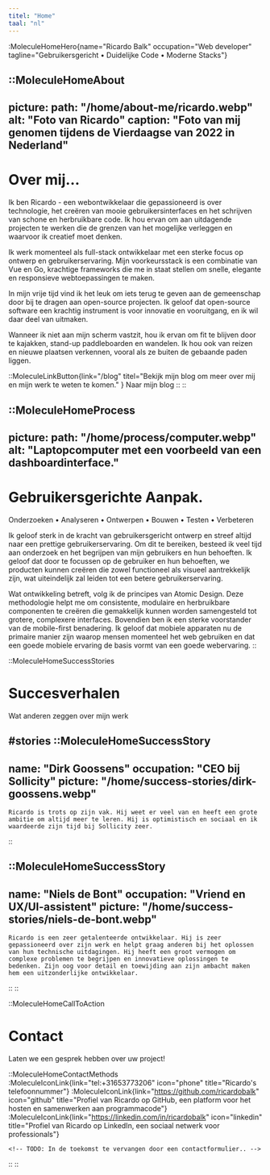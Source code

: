 ```yaml
---
titel: "Home"
taal: "nl"
---
```


:MoleculeHomeHero{name="Ricardo Balk" occupation="Web developer" tagline="Gebruikersgericht • Duidelijke Code • Moderne Stacks"}

::MoleculeHomeAbout
---
picture:
  path:    "/home/about-me/ricardo.webp"
  alt:    "Foto van Ricardo"
  caption: "Foto van mij genomen tijdens de Vierdaagse van 2022 in Nederland"
---

# Over mij&hellip;

Ik ben Ricardo - een webontwikkelaar die gepassioneerd is over technologie, het creëren van mooie gebruikersinterfaces en het schrijven van schone en herbruikbare code. Ik hou ervan om aan uitdagende projecten te werken die de grenzen van het mogelijke verleggen en waarvoor ik creatief moet denken.

Ik werk momenteel als full-stack ontwikkelaar met een sterke focus op ontwerp en gebruikerservaring. Mijn voorkeursstack is een combinatie van Vue en Go, krachtige frameworks die me in staat stellen om snelle, elegante en responsieve webtoepassingen te maken.

In mijn vrije tijd vind ik het leuk om iets terug te geven aan de gemeenschap door bij te dragen aan open-source projecten. Ik geloof dat open-source software een krachtig instrument is voor innovatie en vooruitgang, en ik wil daar deel van uitmaken.

Wanneer ik niet aan mijn scherm vastzit, hou ik ervan om fit te blijven door te kajakken, stand-up paddleboarden en wandelen. Ik hou ook van reizen en nieuwe plaatsen verkennen, vooral als ze buiten de gebaande paden liggen.

  ::MoleculeLinkButton{link="/blog" titel="Bekijk mijn blog om meer over mij en mijn werk te weten te komen." }
    Naar mijn blog
  ::
::

::MoleculeHomeProcess
---
picture:
  path:    "/home/process/computer.webp"
  alt:    "Laptopcomputer met een voorbeeld van een dashboardinterface."
---
  # Gebruikersgerichte Aanpak.

  Onderzoeken • Analyseren • Ontwerpen • Bouwen • Testen • Verbeteren

  Ik geloof sterk in de kracht van gebruikersgericht ontwerp en streef altijd naar een prettige gebruikerservaring. Om dit te bereiken, besteed ik veel tijd aan onderzoek en het begrijpen van mijn gebruikers en hun behoeften. Ik geloof dat door te focussen op de gebruiker en hun behoeften, we producten kunnen creëren die zowel functioneel als visueel aantrekkelijk zijn, wat uiteindelijk zal leiden tot een betere gebruikerservaring.

  Wat ontwikkeling betreft, volg ik de principes van Atomic Design. Deze methodologie helpt me om consistente, modulaire en herbruikbare componenten te creëren die gemakkelijk kunnen worden samengesteld tot grotere, complexere interfaces. Bovendien ben ik een sterke voorstander van de mobile-first benadering. Ik geloof dat mobiele apparaten nu de primaire manier zijn waarop mensen momenteel het web gebruiken en dat een goede mobiele ervaring de basis vormt van een goede webervaring.
::

::MoleculeHomeSuccessStories
  # Succesverhalen
  Wat anderen zeggen over mijn werk

#stories
  ::MoleculeHomeSuccessStory
  ---
  name:        "Dirk Goossens"
  occupation:      "CEO bij Sollicity"
  picture:  "/home/success-stories/dirk-goossens.webp"
  ---
    Ricardo is trots op zijn vak. Hij weet er veel van en heeft een grote ambitie om altijd meer te leren. Hij is optimistisch en sociaal en ik waardeerde zijn tijd bij Sollicity zeer.
  ::

  ::MoleculeHomeSuccessStory
  ---
  name:        "Niels de Bont"
  occupation:      "Vriend en UX/UI-assistent"
  picture:  "/home/success-stories/niels-de-bont.webp"
  ---
    Ricardo is een zeer getalenteerde ontwikkelaar. Hij is zeer gepassioneerd over zijn werk en helpt graag anderen bij het oplossen van hun technische uitdagingen. Hij heeft een groot vermogen om complexe problemen te begrijpen en innovatieve oplossingen te bedenken. Zijn oog voor detail en toewijding aan zijn ambacht maken hem een uitzonderlijke ontwikkelaar.
  ::
::

::MoleculeHomeCallToAction
  # Contact

  Laten we een gesprek hebben over uw project!

  ::MoleculeHomeContactMethods
    :MoleculeIconLink{link="tel:+31653773206" icon="phone" title="Ricardo's telefoonnummer"}
    :MoleculeIconLink{link="https://github.com/ricardobalk" icon="github" title="Profiel van Ricardo op GitHub, een platform voor het hosten en samenwerken aan programmacode"}
    :MoleculeIconLink{link="https://linkedin.com/in/ricardobalk" icon="linkedin" title="Profiel van Ricardo op LinkedIn, een sociaal netwerk voor professionals"}

    <!-- TODO: In de toekomst te vervangen door een contactformulier.. -->
  ::
::